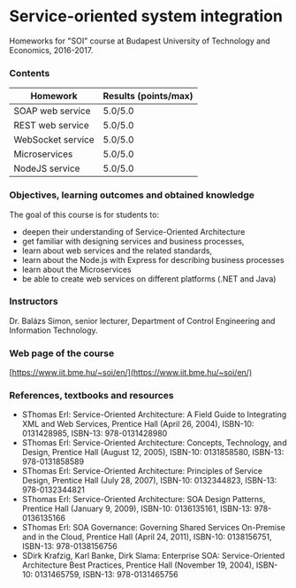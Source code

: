 # Service-oriented system integration
Homeworks for "SOI" course at Budapest University of Technology and Economics, 2016-2017.

### Contents

| Homework | Results (points/max) |
| ------ | ------ |
| SOAP web service | 5.0/5.0 |
| REST web service | 5.0/5.0 |
| WebSocket service | 5.0/5.0 |
| Microservices | 5.0/5.0 |
| NodeJS service | 5.0/5.0 |

### Objectives, learning outcomes and obtained knowledge
The goal of this course is for students to:
  - deepen their understanding of Service-Oriented Architecture
  - get familiar with designing services and business processes,
  - learn about web services and the related standards,
  - learn about the Node.js with Express for describing business processes
  - learn about the Microservices
  - be able to create web services on different platforms (.NET and Java)

### Instructors
Dr. Balázs Simon, senior lecturer, Department of Control Engineering and Information Technology.

### Web page of the course
[https://www.iit.bme.hu/~soi/en/](https://www.iit.bme.hu/~soi/en/)

### References, textbooks and resources
  - SThomas Erl: Service-Oriented Architecture: A Field Guide to Integrating XML and Web Services, Prentice Hall (April 26, 2004), ISBN-10: 0131428985, ISBN-13: 978-0131428980
  - SThomas Erl: Service-Oriented Architecture: Concepts, Technology, and Design, Prentice Hall (August 12, 2005), ISBN-10: 0131858580, ISBN-13: 978-0131858589
  - SThomas Erl: Service-Oriented Architecture: Principles of Service Design, Prentice Hall (July 28, 2007), ISBN-10: 0132344823, ISBN-13: 978-0132344821
  - SThomas Erl: Service-Oriented Architecture: SOA Design Patterns, Prentice Hall (January 9, 2009), ISBN-10: 0136135161, ISBN-13: 978-0136135166
  - SThomas Erl: SOA Governance: Governing Shared Services On-Premise and in the Cloud, Prentice Hall (April 24, 2011), ISBN-10: 0138156751, ISBN-13: 978-0138156756
  - SDirk Krafzig, Karl Banke, Dirk Slama: Enterprise SOA: Service-Oriented Architecture Best Practices, Prentice Hall (November 19, 2004), ISBN-10: 0131465759, ISBN-13: 978-0131465756
